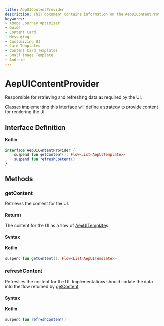 ```yaml
---
title: AepUIContentProvider
description: This document contains information on the AepUIContentProvider interface.
keywords:
- Adobe Journey Optimizer
- Guide
- Content Card
- Messaging
- Customizing UI
- Card Templates
- Content Card Templates
- Small Image Template
- Android
---
```


# AepUIContentProvider

Responsible for retrieving and refreshing data as required by the UI.

Classes implementing this interface will define a strategy to provide content for rendering the UI.

## Interface Definition

<CodeBlock slots="heading, code" repeat="1" languages="Kotlin" />

#### Kotlin

```kotlin
interface AepUIContentProvider {
    suspend fun getContent(): Flow<List<AepUITemplate>>
    suspend fun refreshContent()
}
```

## Methods

### getContent

Retrieves the content for the UI.

#### Returns

The content for the UI as a flow of [AepUITemplate](../ui-models/aepuitemplate.md)s.

#### Syntax

<CodeBlock slots="heading, code" repeat="1" languages="Kotlin" />

#### Kotlin

```kotlin
suspend fun getContent(): Flow<List<AepUITemplate>>
```

### refreshContent

Refreshes the content for the UI. Implementations should update the data into the flow returned by [getContent](#getContent).

#### Syntax

<CodeBlock slots="heading, code" repeat="1" languages="Kotlin" />

#### Kotlin

```kotlin
suspend fun refreshContent()
```
